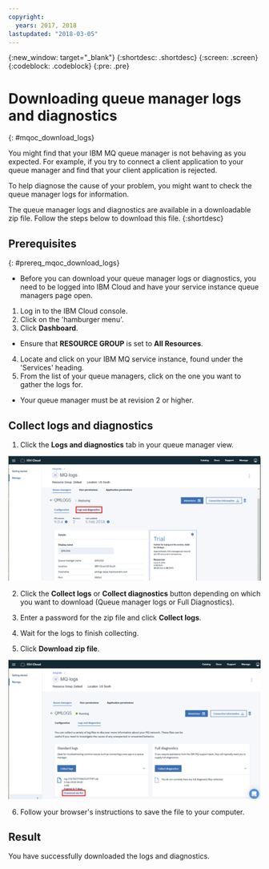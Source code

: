```yaml
---
copyright:
  years: 2017, 2018
lastupdated: "2018-03-05"
---
```


{:new_window: target="_blank"}
{:shortdesc: .shortdesc}
{:screen: .screen}
{:codeblock: .codeblock}
{:pre: .pre}

# Downloading queue manager logs and diagnostics
{: #mqoc_download_logs}

You might find that your IBM MQ queue manager is not behaving as you expected. For example, if you try to connect a client application to your queue manager and find that your client application is rejected.

To help diagnose the cause of your problem, you might want to check the queue manager logs for information.

The queue manager logs and diagnostics are available in a downloadable zip file.  Follow the steps below to download this file.
{:shortdesc}

## Prerequisites
{: #prereq_mqoc_download_logs}

* Before you can download your queue manager logs or diagnostics, you need to be logged into IBM Cloud and have your service instance queue managers page open.

 1. Log in to the IBM Cloud console.
 2. Click on the 'hamburger menu'.
 3. Click **Dashboard**.
   * Ensure that **RESOURCE GROUP** is set to **All Resources**.
 4. Locate and click on your IBM MQ service instance, found under the 'Services' heading.
 5. From the list of your queue managers, click on the one you want to gather the logs for.


* Your queue manager must be at revision 2 or higher.

## Collect logs and diagnostics

1. Click the **Logs and diagnostics** tab in your queue manager view.

 ![Image showing the location of the Logs and diagnostics tab](./images/mqoc_logs_and_diagnostics_tab.png)

2.  Click the **Collect logs** or **Collect diagnostics** button depending on which you want to download (Queue manager logs or Full Diagnostics).

3. Enter a password for the zip file and click **Collect logs**.

4. Wait for the logs to finish collecting.

5. Click **Download zip file**.

 ![Image showing the location of the Download zip button](./images/mqoc_logs_and_diagnostics_download.png)

6. Follow your browser's instructions to save the file to your computer.

## Result

You have successfully downloaded the logs and diagnostics.
